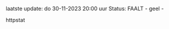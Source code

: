 laatste update: 
do 30-11-2023 20:00   uur 
Status: FAALT - geel - 
<div class="service Y">httpstat</div>